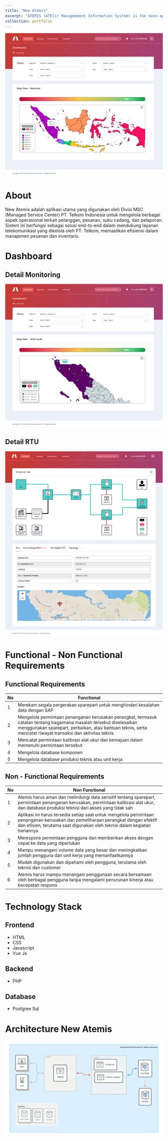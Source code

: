 ```yaml
---
title: "New Atemis"
excerpt: "ATEMIS (ATElir Managmement Information System) is the main application in the MSC Division of PT. Telkom which is used for customer data management, order management, order fulfillment, spare parts management, and report creation for decision-making purposes at the Management level.<br/><img src='/images/newatemis.png'>"
collection: portfolio
---
```


<img src='/images/dashboard_monitoring.png'>

# About

New Atemis adalah aplikasi utama yang digunakan oleh Divisi MSC (Managed Service Center) PT. Telkom Indonesia untuk mengelola berbagai aspek operasional terkait pelanggan, pesanan, suku cadang, dan pelaporan. Sistem ini berfungsi sebagai solusi end-to-end dalam mendukung layanan telekomunikasi yang dikelola oleh PT. Telkom, memastikan efisiensi dalam manajemen pesanan dan inventaris.

# Dashboard

## Detail Monitoring

<img src='/images/dashbiard_detail.png'>

## Detail RTU

<img src='/images/detail_RTU.png'>

# Functional - Non Functional Requirements

## Functional Requirements

| No  | Functional                                                                                                                                                                                                                          |
|-----|-------------------------------------------------------------------------------------------------------------------------------------------------------------------------------------------------------------------------------------|
|1    | Merekam segala pergerakan sparepart untuk menghindari kesalahan data dengan SAP                                                                                                                                                     |
|2    | Mengelola permintaan penanganan kerusakan perangkat, termasuk catatan tentang bagaimana masalah tersebut diselesaikan menggunakan sparepart, perbaikan, atau bantuan teknis, serta mencatat riwayat transaksi dan aktivitas teknis  |
|3    | Mencatat permintaan kalibrasi alat ukur dan kemajuan dalam memenuhi permintaan tersebut                                                                                                                                             |
|4    | Mengelola database komponen                                                                                                                                                                                                         |
|5    | Mengelola database produksi teknis atau unit kerja                                                                                                                                                                                  |

## Non - Functional Requirements

| No  | Non Functional                                                                                                                                                                                                  |
|-----|-----------------------------------------------------------------------------------------------------------------------------------------------------------------------------------------------------------------|
|1    | Atemis harus aman dan melindungi data sensitif tentang sparepart, permintaan penanganan kerusakan, permintaan kalibrasi alat ukur, dan database produksi teknisi dari akses yang tidak sah                      |
|2    | Aplikasi ini harus tersedia setiap saat untuk mengelola permintaan penanganan kerusakan dan pemeliharaan perangkat dengan efektif dan efisien, terutama saat digunakan oleh teknisi dalam kegiatan hariannya    |
|3    | Merespons permintaan pengguna dan memberikan akses dengan cepat ke data yang diperlukan                                                                                                                         |
|4    | Mampu menangani volume data yang besar dan meningkatkan jumlah pengguna dan unit kerja yang memanfaatkannya                                                                                                     |
|5    | Mudah digunakan dan dipahami oleh pengguna, terutama oleh teknisi dan customer                                                                                                                                  |
|6    | Atemis harus mampu menangani penggunaan secara bersamaan oleh berbagai pengguna tanpa mengalami penurunan kinerja atau kecepatan respons                                                                        |

# Technology Stack

## Frontend

- HTML
- CSS
- Javascript
- Vue Js

## Backend

- PHP

## Database

- Postgree Sql

# Architecture New Atemis

<img src='/images/atemis_arsiitek.png'>


